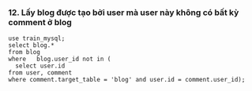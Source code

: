 ### 12. Lấy blog được tạo bởi user mà user này không có bất kỳ comment ở blog
```mysql
use train_mysql;
select blog.*
from blog
where   blog.user_id not in (
  select user.id
from user, comment
where comment.target_table = 'blog' and user.id = comment.user_id);
```

